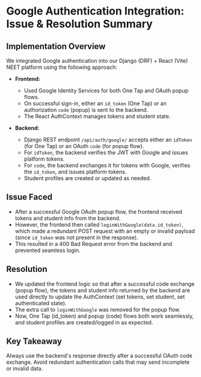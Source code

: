 # Google Authentication Integration: Issue & Resolution Summary

## Implementation Overview
We integrated Google authentication into our Django (DRF) + React (Vite) NEET platform using the following approach:

- **Frontend:**
  - Used Google Identity Services for both One Tap and OAuth popup flows.
  - On successful sign-in, either an `id_token` (One Tap) or an authorization `code` (popup) is sent to the backend.
  - The React AuthContext manages tokens and student state.

- **Backend:**
  - Django REST endpoint `/api/auth/google/` accepts either an `idToken` (for One Tap) or an OAuth `code` (for popup flow).
  - For `idToken`, the backend verifies the JWT with Google and issues platform tokens.
  - For `code`, the backend exchanges it for tokens with Google, verifies the `id_token`, and issues platform tokens.
  - Student profiles are created or updated as needed.

## Issue Faced

- After a successful Google OAuth popup flow, the frontend received tokens and student info from the backend.
- However, the frontend then called `loginWithGoogle(data.id_token)`, which made a redundant POST request with an empty or invalid payload (since `id_token` was not present in the response).
- This resulted in a 400 Bad Request error from the backend and prevented seamless login.

## Resolution

- We updated the frontend logic so that after a successful code exchange (popup flow), the tokens and student info returned by the backend are used directly to update the AuthContext (set tokens, set student, set authenticated state).
- The extra call to `loginWithGoogle` was removed for the popup flow.
- Now, One Tap (id_token) and popup (code) flows both work seamlessly, and student profiles are created/logged in as expected.

## Key Takeaway
Always use the backend's response directly after a successful OAuth code exchange. Avoid redundant authentication calls that may send incomplete or invalid data.
